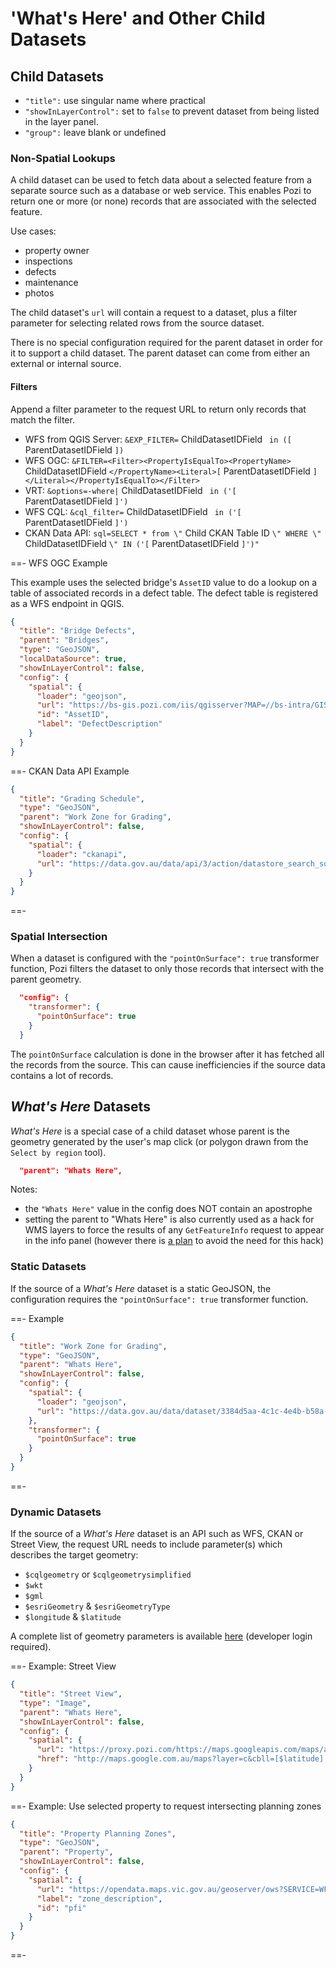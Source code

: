 ---
---

# 'What's Here' and Other Child Datasets

## Child Datasets

* `"title":` use singular name where practical
* `"showInLayerControl":` set to `false` to prevent dataset from being listed in the layer panel.
* `"group":` leave blank or undefined

### Non-Spatial Lookups

A child dataset can be used to fetch data about a selected feature from a separate source such as a database or web service. This enables Pozi to return one or more (or none) records that are associated with the selected feature.

Use cases:

* property owner
* inspections
* defects
* maintenance
* photos

The child dataset's `url` will contain a request to a dataset, plus a filter parameter for selecting related rows from the source dataset.

There is no special configuration required for the parent dataset in order for it to support a child dataset. The parent dataset can come from either an external or internal source.

#### Filters

Append a filter parameter to the request URL to return only records that match the filter.

* WFS from QGIS Server: `&EXP_FILTER=` ChildDatasetIDField ` in ([` ParentDatasetIDField `])`
* WFS OGC: `&FILTER=<Filter><PropertyIsEqualTo><PropertyName>` ChildDatasetIDField `</PropertyName><Literal>[` ParentDatasetIDField `]</Literal></PropertyIsEqualTo></Filter>`
* VRT: `&options=-where|` ChildDatasetIDField ` in ('[` ParentDatasetIDField `]')`
* WFS CQL: `&cql_filter=` ChildDatasetIDField ` in ('[` ParentDatasetIDField `]')`
* CKAN Data API: `sql=SELECT * from \"` Child CKAN Table ID `\" WHERE \"` ChildDatasetIDField `\" IN ('[` ParentDatasetIDField `]')"`

==- WFS OGC Example

This example uses the selected bridge's `AssetID` value to do a lookup on a table of associated records in a defect table. The defect table is registered as a WFS endpoint in QGIS.

```json
{
  "title": "Bridge Defects",
  "parent": "Bridges",
  "type": "GeoJSON",
  "localDataSource": true,
  "showInLayerControl": false,
  "config": {
    "spatial": {
      "loader": "geojson",
      "url": "https://bs-gis.pozi.com/iis/qgisserver?MAP=//bs-intra/GIS/System/POZI/QGIS%20Projects/Child%20Datasets.qgs&SERVICE=WFS&VERSION=1.1.0&REQUEST=GetFeature&OUTPUTFORMAT=application%2Fjson&TYPENAME=POZI_BridgeDefects&FILTER=<Filter><PropertyIsEqualTo><PropertyName>AssetID</PropertyName><Literal>[AssetID]</Literal></PropertyIsEqualTo></Filter>",
      "id": "AssetID",
      "label": "DefectDescription"
    }
  }
}
```

==- CKAN Data API Example

```json
{
  "title": "Grading Schedule",
  "type": "GeoJSON",
  "parent": "Work Zone for Grading",
  "showInLayerControl": false,
  "config": {
    "spatial": {
      "loader": "ckanapi",
      "url": "https://data.gov.au/data/api/3/action/datastore_search_sql?sql=SELECT * from \"e84991bd-93f8-4cb7-af39-72b933682f08\" WHERE \"WORK_ZONE\" IN ('[work_zone]')"
    }
  }
}
```

==-

### Spatial Intersection

When a dataset is configured with the `"pointOnSurface": true` transformer function, Pozi filters the dataset to only those records that intersect with the parent geometry.

```json
  "config": {
    "transformer": {
      "pointOnSurface": true
    }
  }
```

The `pointOnSurface` calculation is done in the browser after it has fetched all the records from the source. This can cause inefficiencies if the source data contains a lot of records.

## *What's Here* Datasets

*What's Here* is a special case of a child dataset whose parent is the geometry generated by the user's map click (or polygon drawn from the `Select by region` tool).

```json
  "parent": "Whats Here",
```

Notes:

* the `"Whats Here"` value in the config does NOT contain an apostrophe
* setting the parent to "Whats Here" is also currently used as a hack for WMS layers to force the results of any `GetFeatureInfo` request to appear in the info panel (however there is [a plan](https://trello.com/c/NuPIDgSL/18-enable-wms-layers-getfeatureinfo-results-to-be-displayed-in-info-panel-by-default) to avoid the need for this hack)

### Static Datasets

If the source of a *What's Here* dataset is a static GeoJSON, the configuration requires the `"pointOnSurface": true` transformer function.

==- Example

```json
{
  "title": "Work Zone for Grading",
  "type": "GeoJSON",
  "parent": "Whats Here",
  "showInLayerControl": false,
  "config": {
    "spatial": {
      "loader": "geojson",
      "url": "https://data.gov.au/data/dataset/3384d5aa-4c1c-4e4b-b58a-6ce1ebb75abc/resource/2e9ce837-8699-4523-839e-4548e11546d9/download/ssc_work_zones_epsg4326_polygon.geojson"
    },
    "transformer": {
      "pointOnSurface": true
    }
  }
}
```

==-

### Dynamic Datasets

If the source of a *What's Here* dataset is an API such as WFS, CKAN or Street View, the request URL needs to include parameter(s) which describes the target geometry:

* `$cqlgeometry` or `$cqlgeometrysimplified`
* `$wkt`
* `$gml`
* `$esriGeometry` & `$esriGeometryType`
* `$longitude` & `$latitude`

A complete list of geometry parameters is available [here](https://github.com/pozi/PoziApp/blob/main/src/map/GetGeometryProperties.js#L76) (developer login required).

==- Example: Street View

```json
{
  "title": "Street View",
  "type": "Image",
  "parent": "Whats Here",
  "showInLayerControl": false,
  "config": {
    "spatial": {
      "url": "https://proxy.pozi.com/https://maps.googleapis.com/maps/api/streetview?size=340x105&location=[$latitude],[$longitude]&authkey=streetview",
      "href": "http://maps.google.com.au/maps?layer=c&cbll=[$latitude],[$longitude]"
    }
  }
}
```

==- Example: Use selected property to request intersecting planning zones

```json
{
  "title": "Property Planning Zones",
  "type": "GeoJSON",
  "parent": "Property",
  "showInLayerControl": false,
  "config": {
    "spatial": {
      "url": "https://opendata.maps.vic.gov.au/geoserver/ows?SERVICE=WFS&VERSION=1.1.0&REQUEST=GetFeature&srsName=EPSG:4326&typeNames=plan_zone&maxFeatures=1000&outputFormat=application%2Fjson&cql_filter=intersects(geom,[$cqlgeometrysimplified])",
      "label": "zone_description",
      "id": "pfi"
    }
  }
}
```

==-
